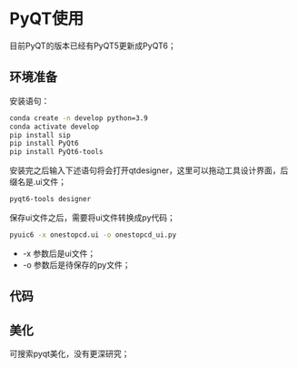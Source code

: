 # PyQT使用

目前PyQT的版本已经有PyQT5更新成PyQT6；

## 环境准备

安装语句：

```sh
conda create -n develop python=3.9
conda activate develop
pip install sip
pip install PyQt6
pip install PyQt6-tools
```

安装完之后输入下述语句将会打开qtdesigner，这里可以拖动工具设计界面，后缀名是.ui文件；

```sh
pyqt6-tools designer
```

保存ui文件之后，需要将ui文件转换成py代码；

```sh
pyuic6 -x onestopcd.ui -o onestopcd_ui.py
```

* -x 参数后是ui文件；
* -o 参数后是待保存的py文件；

## 代码

## 美化

可搜索pyqt美化，没有更深研究；
